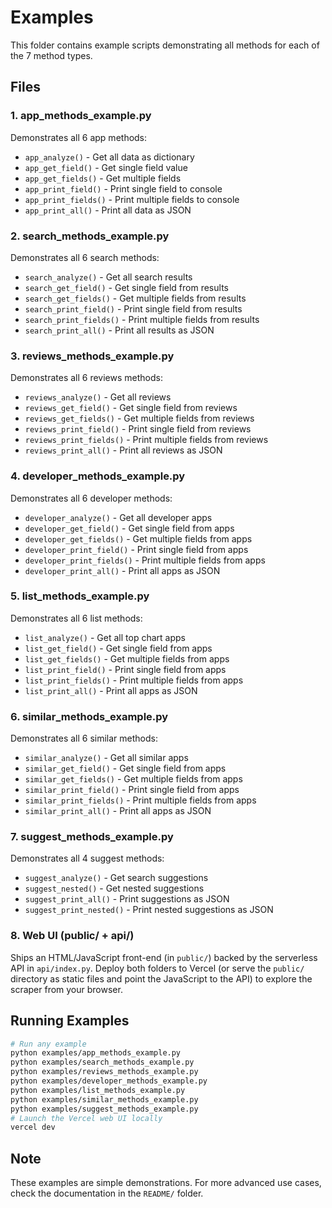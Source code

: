 # Examples

This folder contains example scripts demonstrating all methods for each of the 7 method types.

## Files

### 1. app_methods_example.py
Demonstrates all 6 app methods:
- `app_analyze()` - Get all data as dictionary
- `app_get_field()` - Get single field value
- `app_get_fields()` - Get multiple fields
- `app_print_field()` - Print single field to console
- `app_print_fields()` - Print multiple fields to console
- `app_print_all()` - Print all data as JSON

### 2. search_methods_example.py
Demonstrates all 6 search methods:
- `search_analyze()` - Get all search results
- `search_get_field()` - Get single field from results
- `search_get_fields()` - Get multiple fields from results
- `search_print_field()` - Print single field from results
- `search_print_fields()` - Print multiple fields from results
- `search_print_all()` - Print all results as JSON

### 3. reviews_methods_example.py
Demonstrates all 6 reviews methods:
- `reviews_analyze()` - Get all reviews
- `reviews_get_field()` - Get single field from reviews
- `reviews_get_fields()` - Get multiple fields from reviews
- `reviews_print_field()` - Print single field from reviews
- `reviews_print_fields()` - Print multiple fields from reviews
- `reviews_print_all()` - Print all reviews as JSON

### 4. developer_methods_example.py
Demonstrates all 6 developer methods:
- `developer_analyze()` - Get all developer apps
- `developer_get_field()` - Get single field from apps
- `developer_get_fields()` - Get multiple fields from apps
- `developer_print_field()` - Print single field from apps
- `developer_print_fields()` - Print multiple fields from apps
- `developer_print_all()` - Print all apps as JSON

### 5. list_methods_example.py
Demonstrates all 6 list methods:
- `list_analyze()` - Get all top chart apps
- `list_get_field()` - Get single field from apps
- `list_get_fields()` - Get multiple fields from apps
- `list_print_field()` - Print single field from apps
- `list_print_fields()` - Print multiple fields from apps
- `list_print_all()` - Print all apps as JSON

### 6. similar_methods_example.py
Demonstrates all 6 similar methods:
- `similar_analyze()` - Get all similar apps
- `similar_get_field()` - Get single field from apps
- `similar_get_fields()` - Get multiple fields from apps
- `similar_print_field()` - Print single field from apps
- `similar_print_fields()` - Print multiple fields from apps
- `similar_print_all()` - Print all apps as JSON

### 7. suggest_methods_example.py
Demonstrates all 4 suggest methods:
- `suggest_analyze()` - Get search suggestions
- `suggest_nested()` - Get nested suggestions
- `suggest_print_all()` - Print suggestions as JSON
- `suggest_print_nested()` - Print nested suggestions as JSON

### 8. Web UI (public/ + api/)
Ships an HTML/JavaScript front-end (in `public/`) backed by the serverless API
in `api/index.py`. Deploy both folders to Vercel (or serve the `public/`
directory as static files and point the JavaScript to the API) to explore the
scraper from your browser.

## Running Examples

```bash
# Run any example
python examples/app_methods_example.py
python examples/search_methods_example.py
python examples/reviews_methods_example.py
python examples/developer_methods_example.py
python examples/list_methods_example.py
python examples/similar_methods_example.py
python examples/suggest_methods_example.py
# Launch the Vercel web UI locally
vercel dev
```

## Note

These examples are simple demonstrations. For more advanced use cases, check the documentation in the `README/` folder.
